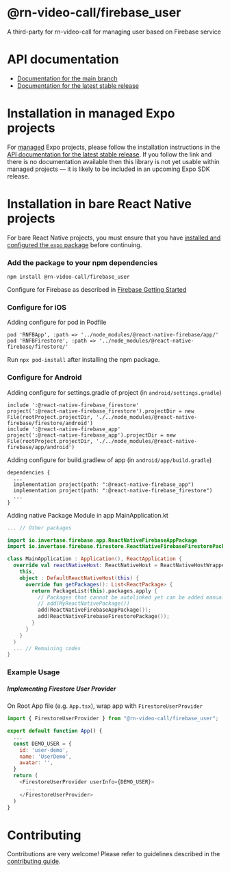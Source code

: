 # @rn-video-call/firebase_user

A third-party for rn-video-call for managing user based on Firebase service

# API documentation

- [Documentation for the main branch](https://github.com/expo/expo/blob/main/docs/pages/versions/unversioned/sdk/webrtc-firebase.md)
- [Documentation for the latest stable release](https://docs.expo.dev/versions/latest/sdk/webrtc-firebase/)

# Installation in managed Expo projects

For [managed](https://docs.expo.dev/archive/managed-vs-bare/) Expo projects, please follow the installation instructions in the [API documentation for the latest stable release](#api-documentation). If you follow the link and there is no documentation available then this library is not yet usable within managed projects &mdash; it is likely to be included in an upcoming Expo SDK release.

# Installation in bare React Native projects

For bare React Native projects, you must ensure that you have [installed and configured the `expo` package](https://docs.expo.dev/bare/installing-expo-modules/) before continuing.
### Add the package to your npm dependencies

```
npm install @rn-video-call/firebase_user
```

Configure for Firebase as described in [Firebase Getting Started](https://rnfirebase.io)

### Configure for iOS

Adding configure for pod in Podfile
```
pod 'RNFBApp', :path => '../node_modules/@react-native-firebase/app/'
pod 'RNFBFirestore', :path => '../node_modules/@react-native-firebase/firestore/'
```

Run `npx pod-install` after installing the npm package.


### Configure for Android

Adding configure for settings.gradle of project (in `android/settings.gradle`)
```
include ':@react-native-firebase_firestore'
project(':@react-native-firebase_firestore').projectDir = new File(rootProject.projectDir, './../node_modules/@react-native-firebase/firestore/android')
include ':@react-native-firebase_app'
project(':@react-native-firebase_app').projectDir = new File(rootProject.projectDir, './../node_modules/@react-native-firebase/app/android')
```

Adding configure for build.gradlew of app (in `android/app/build.gradle`)
```
dependencies {
  ...
  implementation project(path: ":@react-native-firebase_app")
  implementation project(path: ":@react-native-firebase_firestore")
  ...
}
```

Adding native Package Module in app MainApplication.kt
``` kt
... // Other packages

import io.invertase.firebase.app.ReactNativeFirebaseAppPackage
import io.invertase.firebase.firestore.ReactNativeFirebaseFirestorePackage;

class MainApplication : Application(), ReactApplication {
  override val reactNativeHost: ReactNativeHost = ReactNativeHostWrapper(
    this,
    object : DefaultReactNativeHost(this) {
      override fun getPackages(): List<ReactPackage> {
        return PackageList(this).packages.apply {
          // Packages that cannot be autolinked yet can be added manually here, for example:
          // add(MyReactNativePackage())
          add(ReactNativeFirebaseAppPackage());
          add(ReactNativeFirebaseFirestorePackage());
        }
      }
    }
  )
  ... // Remaining codes
}
```

### Example Usage
##### Implementing Firestore User Provider

On Root App file (e.g. `App.tsx`), wrap app with `FirestoreUserProvider`
```js
import { FirestoreUserProvider } from "@rn-video-call/firebase_user";

export default function App() {
  ...
  const DEMO_USER = {
    id: 'user-demo',
    name: 'UserDemo',
    avatar: '',
  }
  return (
    <FirestoreUserProvider userInfo={DEMO_USER}>
      ...
    </FirestoreUserProvider>
  )
}
```

# Contributing

Contributions are very welcome! Please refer to guidelines described in the [contributing guide]( https://github.com/expo/expo#contributing).
